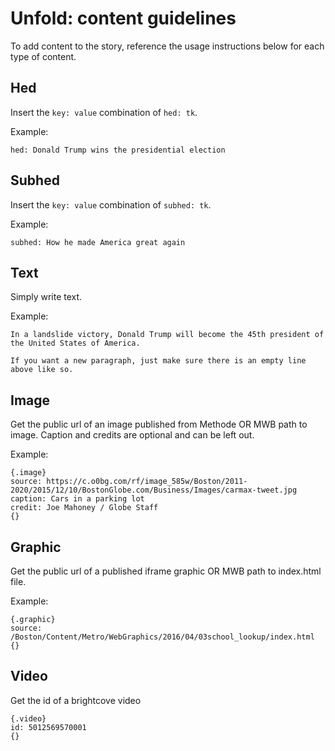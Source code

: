 # Unfold: content guidelines

To add content to the story, reference the usage instructions below for each type of content.

## Hed
Insert the `key: value` combination of `hed: tk`.

Example:
```
hed: Donald Trump wins the presidential election
```

## Subhed
Insert the `key: value` combination of `subhed: tk`.

Example:
```
subhed: How he made America great again
```

## Text
Simply write text.

Example:
```
In a landslide victory, Donald Trump will become the 45th president of the United States of America.

If you want a new paragraph, just make sure there is an empty line above like so.
```

## Image
Get the public url of an image published from Methode OR MWB path to image. Caption and credits are optional and can be left out.

Example: 
```
{.image}
source: https://c.o0bg.com/rf/image_585w/Boston/2011-2020/2015/12/10/BostonGlobe.com/Business/Images/carmax-tweet.jpg
caption: Cars in a parking lot
credit: Joe Mahoney / Globe Staff
{}
```

## Graphic
Get the public url of a published iframe graphic OR MWB path to index.html file.

Example:
```
{.graphic}
source: /Boston/Content/Metro/WebGraphics/2016/04/03school_lookup/index.html
{}
```

## Video
Get the id of a brightcove video
```
{.video}
id: 5012569570001
{}
```
